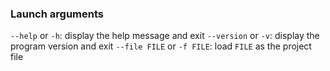 ### Launch arguments

`--help` or `-h`: display the help message and exit
`--version` or `-v`: display the program version and exit
`--file FILE` or `-f FILE`: load `FILE` as the project file
